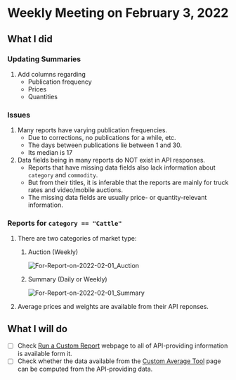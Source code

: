 # Weekly Meeting on February 3, 2022

## What I did

### Updating Summaries

1. Add columns regarding
   + Publication frequency
   + Prices
   + Quantities



### Issues

1. Many reports have varying publication frequencies.
   + Due to corrections, no publications for a while, etc. 
   + The days between publications lie between 1 and 30.
   + Its median is 17
2. Data fields being in many reports do NOT exist in API responses.
   + Reports that have missing data fields also lack information about `category` and `commodity`.
   + But from their titles, it is inferable that the reports are mainly for truck rates and video/mobile auctions.
   + The missing data fields are usually price- or quantity-relevant information. 



### Reports for `category == "Cattle"`

1. There are two categories of market type:

   1. Auction (Weekly)

      ![For-Report-on-2022-02-01_Auction](/Users/jmjo/Dropbox/00_JMJo/Projects/My-Market-News/04_Reports/Tables/For-Report-on-2022-02-01_Auction.png)

   2. Summary (Daily or Weekly)

      ![For-Report-on-2022-02-01_Summary](/Users/jmjo/Dropbox/00_JMJo/Projects/My-Market-News/04_Reports/Tables/For-Report-on-2022-02-01_Summary.png)

2. Average prices and weights are available from their API reponses. 



## What I will do

- [ ] Check [Run a Custom Report](https://www.marketnews.usda.gov/mnp/ls-report-config) webpage to all of API-providing information is available form it.
- [ ] Check whether the data available from the [Custom Average Tool](https://cat.ams.usda.gov/app/main#/dashboards/58d7ca1a733656a41a000029?embed=true&l=false&r=false&h=false&t=false&volatile=true) page can be computed from the API-providing data. 